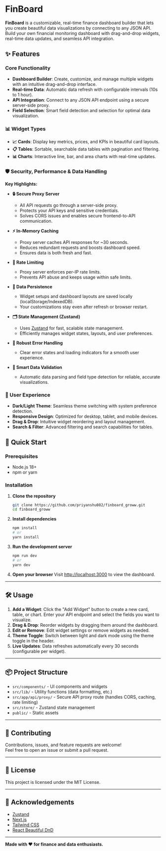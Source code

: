 # FinBoard

**FinBoard** is a customizable, real-time finance dashboard builder that lets you create beautiful data visualizations by connecting to any JSON API. Build your own financial monitoring dashboard with drag-and-drop widgets, real-time data updates, and seamless API integration.



## ✨ Features

### Core Functionality
- **Dashboard Builder**: Create, customize, and manage multiple widgets with an intuitive drag-and-drop interface.
- **Real-time Data**: Automatic data refresh with configurable intervals (10s to 1 hour).
- **API Integration**: Connect to any JSON API endpoint using a secure server-side proxy.
- **Field Selection**: Smart field detection and selection for optimal data visualization.

### 📊 Widget Types
- **📈 Cards**: Display key metrics, prices, and KPIs in beautiful card layouts.
- **📋 Tables**: Sortable, searchable data tables with pagination and filtering.
- **📊 Charts**: Interactive line, bar, and area charts with real-time updates.

### 🛡️ Security, Performance & Data Handling

**Key Highlights:**

- **🔒 Secure Proxy Server**
  - All API requests go through a server-side proxy.
  - Protects your API keys and sensitive credentials.
  - Solves CORS issues and enables secure frontend-to-API communication.

- **⚡ In-Memory Caching**
  - Proxy server caches API responses for ~30 seconds.
  - Reduces redundant requests and boosts dashboard speed.
  - Ensures data is both fresh and fast.

- **🚦 Rate Limiting**
  - Proxy server enforces per-IP rate limits.
  - Prevents API abuse and keeps usage within safe limits.

- **💾 Data Persistence**
  - Widget setups and dashboard layouts are saved locally (localStorage/IndexedDB).
  - Your customizations stay even after refresh or browser restart.

- **🗂️ State Management (Zustand)**
  - Uses [Zustand](https://github.com/pmndrs/zustand) for fast, scalable state management.
  - Efficiently manages widget states, layouts, and user preferences.

- **🛑 Robust Error Handling**
  - Clear error states and loading indicators for a smooth user experience.

- **🧠 Smart Data Validation**
  - Automatic data parsing and field type detection for reliable, accurate visualizations.

### 🎨 User Experience
- **Dark/Light Theme**: Seamless theme switching with system preference detection.
- **Responsive Design**: Optimized for desktop, tablet, and mobile devices.
- **Drag & Drop**: Intuitive widget reordering and layout management.
- **Search & Filter**: Advanced filtering and search capabilities for tables.

## 🚀 Quick Start

### Prerequisites
- Node.js 18+ 
- npm or yarn

### Installation

1. **Clone the repository**
   ```bash
   git clone https://github.com/priyanshu082/finboard_groww.git
   cd finboard_groww
   ```

2. **Install dependencies**
   ```bash
   npm install
   # or
   yarn install
   ```

3. **Run the development server**
   ```bash
   npm run dev
   # or
   yarn dev
   ```

4. **Open your browser**
   Visit [http://localhost:3000](http://localhost:3000) to view the dashboard.

---

## 🛠️ Usage

1. **Add a Widget**: Click the "Add Widget" button to create a new card, table, or chart. Enter your API endpoint and select the fields you want to visualize.
2. **Drag & Drop**: Reorder widgets by dragging them around the dashboard.
3. **Edit or Remove**: Edit widget settings or remove widgets as needed.
4. **Theme Toggle**: Switch between light and dark mode using the theme toggle in the header.
5. **Live Updates**: Data refreshes automatically every 30 seconds (configurable per widget).

---

## 📦 Project Structure

- `src/components/` - UI components and widgets
- `src/lib/` - Utility functions (data formatting, etc.)
- `src/app/api/proxy/` - Secure API proxy route (handles CORS, caching, rate limiting)
- `src/store/` - Zustand state management
- `public/` - Static assets

---

## 🤝 Contributing

Contributions, issues, and feature requests are welcome!  
Feel free to open an issue or submit a pull request.

---

## 📄 License

This project is licensed under the MIT License.

---

## 🙏 Acknowledgements

- [Zustand](https://github.com/pmndrs/zustand)
- [Next.js](https://nextjs.org/)
- [Tailwind CSS](https://tailwindcss.com/)
- [React Beautiful DnD](https://github.com/atlassian/react-beautiful-dnd)

---

**Made with ❤️ for finance and data enthusiasts.**
